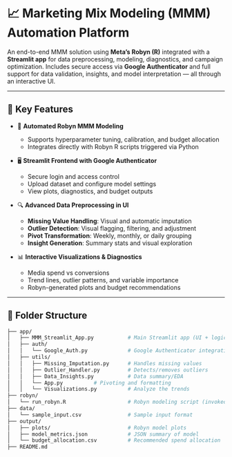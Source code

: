 # 📈 Marketing Mix Modeling (MMM) Automation Platform

An end-to-end MMM solution using **Meta’s Robyn (R)** integrated with a **Streamlit app** for data preprocessing, modeling, diagnostics, and campaign optimization. Includes secure access via **Google Authenticator** and full support for data validation, insights, and model interpretation — all through an interactive UI.

---

## 🔧 Key Features

- 🧠 **Automated Robyn MMM Modeling**  
  - Supports hyperparameter tuning, calibration, and budget allocation
  - Integrates directly with Robyn R scripts triggered via Python

- 🖥️ **Streamlit Frontend with Google Authenticator**  
  - Secure login and access control
  - Upload dataset and configure model settings
  - View plots, diagnostics, and budget outputs

- 🔍 **Advanced Data Preprocessing in UI**  
  - **Missing Value Handling**: Visual and automatic imputation
  - **Outlier Detection**: Visual flagging, filtering, and adjustment
  - **Pivot Transformation**: Weekly, monthly, or daily grouping
  - **Insight Generation**: Summary stats and visual exploration

- 📊 **Interactive Visualizations & Diagnostics**  
  - Media spend vs conversions
  - Trend lines, outlier patterns, and variable importance
  - Robyn-generated plots and budget recommendations

---

## 📁 Folder Structure

```bash
├── app/
│   ├── MMM_Streamlit_App.py           # Main Streamlit app (UI + logic)
│   ├── auth/
│   │   └── Google_Auth.py             # Google Authenticator integration
│   ├── utils/
│   │   ├── Missing_Imputation.py      # Handles missing values
│   │   ├── Outlier_Handler.py         # Detects/removes outliers
│   │   ├── Data_Insights.py           # Data summary/EDA
│   │   └── App.py          # Pivoting and formatting
│   │   └── Visualizations.py          # Analyze the trends
├── robyn/
│   └── run_robyn.R                    # Robyn modeling script (invoked by Python)
├── data/
│   └── sample_input.csv               # Sample input format
├── output/
│   ├── plots/                         # Robyn model plots
│   ├── model_metrics.json             # JSON summary of model
│   └── budget_allocation.csv          # Recommended spend allocation
├── README.md
